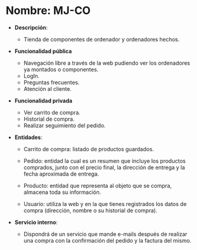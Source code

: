 # Nombre: MJ-CO

- **Descripción**:
  - Tienda de componentes de ordenador y ordenadores hechos.

- **Funcionalidad pública**

  - Navegación libre a través de la web pudiendo ver los ordenadores ya montados o componentes.
  - LogIn.
  - Preguntas frecuentes.
  - Atención al cliente.
  
- **Funcionalidad privada**

  - Ver carrito de compra.
  - Historial de compra.
  - Realizar seguimiento del pedido.

- **Entidades**:

  - Carrito de compra: listado de productos guardados.
  
  - Pedido:  entidad la cual es un resumen que incluye los productos comprados, junto con el precio final, la dirección de entrega y la fecha aproximada de entrega.
  
  - Producto: entidad que representa al objeto que se compra, almacena toda su información.
  
  - Usuario: utiliza la web y en la que tienes registrados los datos de compra (dirección, nombre o su historial de compra).
  
- **Servicio interno**:

  - Dispondrá de un servicio que mande e-mails después de realizar una compra con la confirmación del pedido y la factura del mismo.

